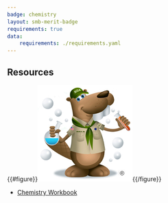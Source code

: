 ```yaml
---
badge: chemistry
layout: smb-merit-badge
requirements: true
data:
    requirements: ./requirements.yaml
---
```


## Resources

{{#figure}}<img src="chemistry-bucky.jpg" class="W(100%)" />{{/figure}}
* [Chemistry Workbook](chemistry-workbook.pdf)
